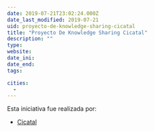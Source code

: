 ```yaml
---
date: 2019-07-21T23:02:24.000Z
date_last_modified: 2019-07-21
uid: proyecto-de-knowledge-sharing-cicatal
title: "Proyecto De Knowledge Sharing Cicatal"
description: ""
type: 
website: 
date_ini: 
date_end: 
tags:

cities: 
  - 
---
```


Esta iniciativa fue realizada por:

- [Cicatal](/organizaciones/cicatal)
